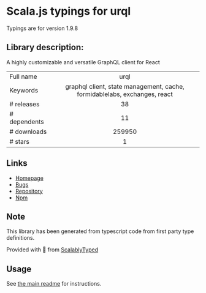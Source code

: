 
# Scala.js typings for urql

Typings are for version 1.9.8

## Library description:
A highly customizable and versatile GraphQL client for React

|                    |                 |
| ------------------ | :-------------: |
| Full name          | urql |
| Keywords           | graphql client, state management, cache, formidablelabs, exchanges, react |
| # releases         | 38 |
| # dependents       | 11 |
| # downloads        | 259950 |
| # stars            | 1 |

## Links
- [Homepage](https://formidable.com/open-source/urql/docs/)
- [Bugs](https://github.com/FormidableLabs/urql/issues)
- [Repository](https://github.com/FormidableLabs/urql)
- [Npm](https://www.npmjs.com/package/urql)
    


## Note
This library has been generated from typescript code from first party type definitions.

Provided with :purple_heart: from [ScalablyTyped](https://github.com/oyvindberg/ScalablyTyped)

## Usage
See [the main readme](../../readme.md) for instructions.


